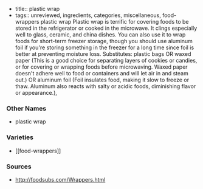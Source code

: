 - title:: plastic wrap
- tags:: unreviewed, ingredients, categories, miscellaneous, food-wrappers
plastic wrap Plastic wrap is terrific for covering foods to be stored in the refrigerator or cooked in the microwave. It clings especially well to glass, ceramic, and china dishes. You can also use it to wrap foods for short-term freezer storage, though you should use aluminum foil if you're storing something in the freezer for a long time since foil is better at preventing moisture loss. Substitutes: plastic bags OR waxed paper (This is a good choice for separating layers of cookies or candies, or for covering or wrapping foods before microwaving. Waxed paper doesn't adhere well to food or containers and will let air in and steam out.) OR aluminum foil (Foil insulates food, making it slow to freeze or thaw. Aluminum also reacts with salty or acidic foods, diminishing flavor or appearance.),

### Other Names

* plastic wrap

### Varieties

* [[food-wrappers]]

### Sources
* http://foodsubs.com/Wrappers.html
